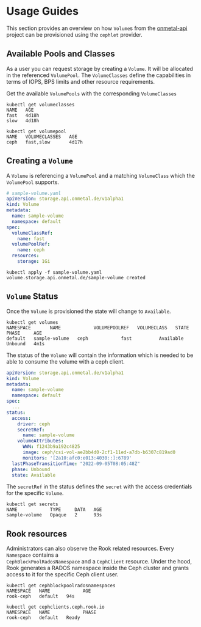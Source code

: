 # Usage Guides

This section provides an overview on how `Volume`s from the [onmetal-api](https://github.com/onmetal/onmetal-api) project can be provisioned using the `cephlet` provider.

## Available Pools and Classes

As a user you can request storage by creating a `Volume`. It will be allocated in the referenced `VolumePool`. 
The `VolumeClasses` define the capabilities in terms of IOPS, BPS limits and other resource requirements. 

Get the available `VolumePools` with the corresponding `VolumeClasses`

```shell
kubectl get volumeclasses 
NAME   AGE
fast   4d18h
slow   4d18h

kubectl get volumepool
NAME   VOLUMECLASSES   AGE
ceph   fast,slow       4d17h
```

## Creating a `Volume`

A `Volume` is referencing a `VolumePool` and a matching `VolumeClass` which the `VolumePool` supports.

```yaml
# sample-volume.yaml
apiVersion: storage.api.onmetal.de/v1alpha1
kind: Volume
metadata:
  name: sample-volume
  namespace: default
spec:
  volumeClassRef:
    name: fast
  volumePoolRef:
    name: ceph
  resources:
    storage: 1Gi
```

```shell
kubectl apply -f sample-volume.yaml 
volume.storage.api.onmetal.de/sample-volume created
```

## `Volume` Status

Once the `Volume` is provisioned the state will change to `Available`.

```shell
kubectl get volumes
NAMESPACE       NAME            VOLUMEPOOLREF   VOLUMECLASS   STATE       PHASE     AGE
default   sample-volume   ceph            fast          Available   Unbound   4m1s
```

The status of the `Volume` will contain the information which is needed to be able to consume the volume with a ceph client.

```yaml
apiVersion: storage.api.onmetal.de/v1alpha1
kind: Volume
metadata:
  name: sample-volume
  namespace: default
spec:
  ...
status:
  access:
    driver: ceph
    secretRef:
      name: sample-volume
    volumeAttributes:
      WWN: f1243b9a192c4825
      image: ceph/csi-vol-ae2bb4d0-2cf1-11ed-a7db-b6307c819ad0
      monitors: '[2a10:afc0:e013:4030::]:6789'
  lastPhaseTransitionTime: "2022-09-05T08:05:48Z"
  phase: Unbound
  state: Available
```

The `secretRef` in the status defines the `secret` with the  access credentials for the specific `Volume`.

```shell
kubectl get secrets
NAME            TYPE     DATA   AGE
sample-volume   Opaque   2      93s
```

## Rook resources

Administrators can also observe the Rook related resources. Every `Namespace` contains a  
`CephBlockPoolRadosNamespace` and a `CephClient` resource. Under the hood, Rook generates a RADOS namespace inside the 
Ceph cluster and grants access to it for the specific Ceph client user.

```shell
kubectl get cephblockpoolradosnamespaces
NAMESPACE   NAME            AGE
rook-ceph   default   94s
```

```shell
kubectl get cephclients.ceph.rook.io 
NAMESPACE   NAME            PHASE
rook-ceph   default   Ready
```
